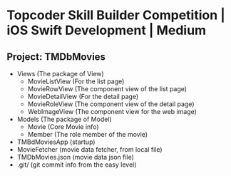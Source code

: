 # Topcoder Skill Builder Competition | iOS Swift Development | Medium

## Project: TMDbMovies

- Views (The package of View)
	- MovieListView (For the list page)
	- MovieRowView (The component view of the list page)
	- MovieDetailView (For the detail page)
	- MovieRoleView (The component view of the detail page)
	- WebImageView (The component view for the web image)
- Models (The package of Model)
	- Movie (Core Movie info)
	- Member (The role member of the movie)
- TMBdMoviesApp (startup)
- MovieFetcher (movie data fetcher, from local file)
- TMDbMovies.json (movie data json file)
- .git/ (git commit info from the easy level)
